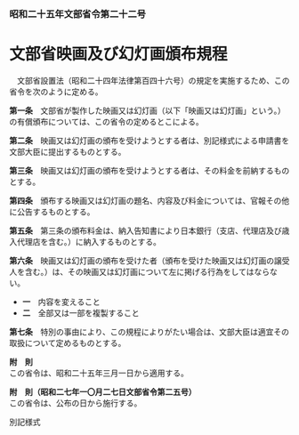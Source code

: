 ### 昭和二十五年文部省令第二十二号  
# 文部省映画及び幻灯画頒布規程  
　文部省設置法（昭和二十四年法律第百四十六号）の規定を実施するため、この省令を次のように定める。  
  
**第一条**　文部省が製作した映画又は幻灯画（以下「映画又は幻灯画」という。）の有償頒布については、この省令の定めるとこによる。  
  
**第二条**　映画又は幻灯画の頒布を受けようとする者は、別記様式による申請書を文部大臣に提出するものとする。  
  
**第三条**　映画又は幻灯画の頒布を受けようとする者は、その料金を前納するものとする。  
  
**第四条**　頒布する映画又は幻灯画の題名、内容及び料金については、官報その他に公告するものとする。  
  
**第五条**　第三条の頒布料金は、納入告知書により日本銀行（支店、代理店及び歳入代理店を含む。）に納入するものとする。  
  
**第六条**　映画又は幻灯画の頒布を受けた者（頒布を受けた映画又は幻灯画の譲受人を含む。）は、その映画又は幻灯画について左に掲げる行為をしてはならない。  
* **一**　内容を変えること  
* **二**　全部又は一部を複製すること  
  
**第七条**　特別の事由により、この規程によりがたい場合は、文部大臣は適宜その取扱について定めるものとする。  
  
**附　則**  
この省令は、昭和二十五年三月一日から適用する。  
  
**附　則（昭和二七年一〇月二七日文部省令第二五号）**  
この省令は、公布の日から施行する。  
  
別記様式
          
        